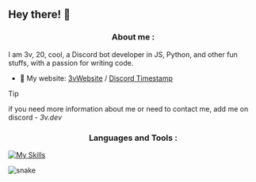 
## Hey there! 👋 
 
<h3 align="center">About me :</h3>

I am 3v, 20, cool, a Discord bot developer in JS, Python, and other fun stuffs, with a passion for writing code.

- 🔗 My website: [3vWebsite](https://3vfi-dev.github.io/) / [Discord Timestamp](https://r.3v.fi/discord-timestamps/) 

> [!TIP]
> if you need more information about me or need to contact me, add me on discord - *3v.dev*

<h3 align="center">Languages and Tools :</h3>

[![My Skills](https://skillicons.dev/icons?i=js,discordjs,discord,idea,nodejs,phpstorm,webstorm,py,vscode,html,css)](https://skillicons.dev)


![snake](https://github.com/user-attachments/assets/319ce804-4f57-4a93-aba2-8f92eb64e52f)


